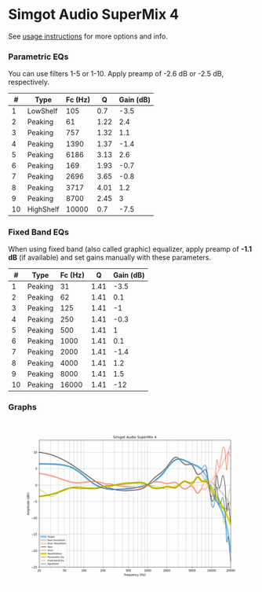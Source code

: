 # Simgot Audio SuperMix 4
See [usage instructions](https://github.com/jaakkopasanen/AutoEq#usage) for more options and info.

### Parametric EQs
You can use filters 1-5 or 1-10. Apply preamp of -2.6 dB or -2.5 dB, respectively.

|   # | Type      |   Fc (Hz) |    Q |   Gain (dB) |
|-----|-----------|-----------|------|-------------|
|   1 | LowShelf  |       105 | 0.7  |        -3.5 |
|   2 | Peaking   |        61 | 1.22 |         2.4 |
|   3 | Peaking   |       757 | 1.32 |         1.1 |
|   4 | Peaking   |      1390 | 1.37 |        -1.4 |
|   5 | Peaking   |      6186 | 3.13 |         2.6 |
|   6 | Peaking   |       169 | 1.93 |        -0.7 |
|   7 | Peaking   |      2696 | 3.65 |        -0.8 |
|   8 | Peaking   |      3717 | 4.01 |         1.2 |
|   9 | Peaking   |      8700 | 2.45 |         3   |
|  10 | HighShelf |     10000 | 0.7  |        -7.5 |

### Fixed Band EQs
When using fixed band (also called graphic) equalizer, apply preamp of **-1.1 dB** (if available) and set gains manually with these parameters.

|   # | Type    |   Fc (Hz) |    Q |   Gain (dB) |
|-----|---------|-----------|------|-------------|
|   1 | Peaking |        31 | 1.41 |        -3.5 |
|   2 | Peaking |        62 | 1.41 |         0.1 |
|   3 | Peaking |       125 | 1.41 |        -1   |
|   4 | Peaking |       250 | 1.41 |        -0.3 |
|   5 | Peaking |       500 | 1.41 |         1   |
|   6 | Peaking |      1000 | 1.41 |         0.1 |
|   7 | Peaking |      2000 | 1.41 |        -1.4 |
|   8 | Peaking |      4000 | 1.41 |         1.2 |
|   9 | Peaking |      8000 | 1.41 |         1.5 |
|  10 | Peaking |     16000 | 1.41 |       -12   |

### Graphs
![](./Simgot%20Audio%20SuperMix%204.png)
